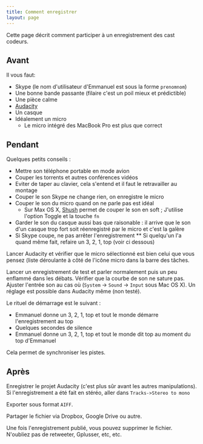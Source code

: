 ```yaml
---
title: Comment enregistrer
layout: page
---
```


Cette page décrit comment participer à un enregistrement des cast codeurs.

## Avant

Il vous faut:

* Skype (le nom d'utilisateur d'Emmanuel est sous la forme `prenomnom`)
* Une bonne bande passante (filaire c'est un poil mieux et prédictible)
* Une pièce calme
* [Audacity](http://audacity.sourceforge.net)
* Un casque
* Idéalement un micro
    * Le micro intégré des MacBook Pro est plus que correct


## Pendant

Quelques petits conseils :

* Mettre son téléphone portable en mode avion
* Couper les torrents et autres conférences vidéos
* Eviter de taper au clavier, cela s'entend et il faut le retravailler au montage
* Couper le son Skype ne change rien, on enregistre le micro
* Couper le son du micro quand on ne parle pas est idéal
    * Sur Max OS X, [Shush](https://itunes.apple.com/us/app/shush-microphone-manager/id496437906?mt=12) permet de couper le son en soft ; J'utilise l'option Toggle et la touche `fn`
* Garder le son du casque aussi bas que raisonable : il arrive que le son d'un casque trop fort soit réenregistré par le micro et c'est la galère
* Si Skype coupe, ne pas arrêter l'enregistrement
** Si quelqu'un l'a quand même fait, refaire un 3, 2, 1, top (voir ci dessous)

Lancer Audacity et vérifier que le micro sélectionné est bien celui que vous pensez (liste déroulante à côté de l'icône micro dans la barre des tâches.

Lancer un enregistrement de test et parler normalement puis un peu enflammé dans les débats.
Vérifier que la courbe de son ne sature pas.
Ajuster l'entrée son au cas où (`System` -> `Sound` -> `Input` sous Mac OS X).
Un réglage est possible dans Audacity même (non testé).

Le rituel de démarrage est le suivant :

* Emmanuel donne un 3, 2, 1, top et tout le monde démarre l'enregistrement au top
* Quelques secondes de silence
* Emmanuel donne un 3, 2, 1, top et tout le monde dit top au moment du top d'Emmanuel

Cela permet de synchroniser les pistes.

## Après

Enregistrer le projet Audacity (c'est plus sûr avant les autres manipulations).
Si l'enregistrement a été fait en stéréo, aller dans `Tracks->Stereo to mono`

Exporter sous format `AIFF`.

Partager le fichier via Dropbox, Google Drive ou autre.

Une fois l'enregistrement publié, vous pouvez supprimer le fichier.
N'oubliez pas de retweeter, Gplusser, etc, etc.

